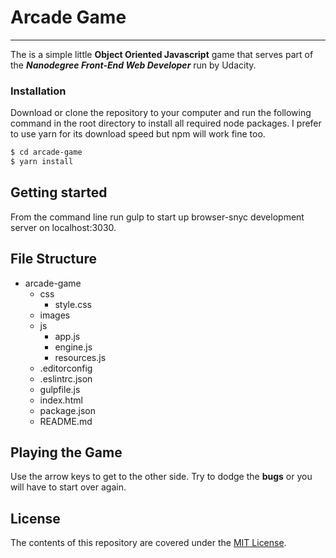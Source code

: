 # Arcade Game
---
The is a simple little **Object Oriented Javascript** game that serves part of the **_Nanodegree Front-End Web Developer_** run by Udacity.


### Installation

Download or clone the repository to your computer and run the following command in the root directory
to install all required node packages. I prefer to use yarn for its download speed but npm will work fine too.

```sh
$ cd arcade-game
$ yarn install
```

## Getting started

From the command line run gulp to start up browser-snyc development server on localhost:3030.

## File Structure

- arcade-game
  - css
    - style.css
  - images
  - js
    - app.js
    - engine.js
    - resources.js
  - .editorconfig
  - .eslintrc.json
  - gulpfile.js
  - index.html
  - package.json
  - README.md

## Playing the Game

Use the arrow keys to get to the other side. Try to dodge the **bugs** or you will have to start over again.  

## License

The contents of this repository are covered under the [MIT License](LICENSE).
